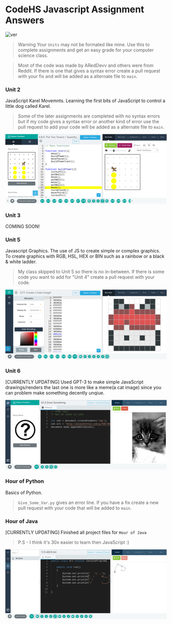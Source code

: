 # CodeHS Javascript Assignment Answers
![ver](https://img.shields.io/badge/version-2.2.1-bright=green?style=flat-square)

> Warning Your `Units` may not be formated like mine. Use this to complete assignments and get an easy grade for your computer science class.

> Most of the code was made by ARedDevv and others were from Reddit. If there is one that gives a syntax error create a pull request with your fix and will be added as a alternate file to `main`.

### Unit 2

JavaScript Karel Movemnts. Learning the first bits of JavaScript to control a little dog called Karel.
> Some of the later assignments are completed with no syntax errors but if my code gives a syntax error or another kind of error use the pull request to add your code will be added as a alternate file to `main`.

![Example U2](https://github.com/ARedDevv/CodeHS-Assignment-Answers/blob/main/images/Screenshot%202023-02-10%209.53.17%20AM.png?raw=true)

### Unit 3

COMING SOON!

### Unit 5

Javascript Graphics. The use of JS to create simple or complex graphics. To create graphics with RGB, HSL, HEX or BIN such as a rainbow or a black & white ladder. 
> My class skipped to Unit 5 so there is no in-between. If there is some code you want to add for "Unit 4" create a pull request with your code.

![Example U5](https://github.com/ARedDevv/CodeHS-Assignment-Answers/blob/main/images/Screenshot%202023-02-10%209.57.14%20AM.png?raw=true)

### Unit 6

[CURRENTLY UPDATING] Used GPT-3 to make simple JavaScript drawings/renders the last one is more like a meme(a cat image) since you can problem make something decently unqiue.

![Example U6](https://github.com/ARedDevv/CodeHS-Assignment-Answers/blob/main/images/Screenshot%202023-02-10%2010.03.26%20AM.png?raw=true)


### Hour of Python

Basics of Python.
> `Give_Some_Var.py` gives an error line. If you have a fix create a new pull request with your code that will be added to `main`.

### Hour of Java

[CURRENTLY UPDATING] Finished all project files for `Hour of Java`
> P.S - I think it's 30x easier to learn then JavaScript :)

![Example of HoJ](https://github.com/ARedDevv/CodeHS-Assignment-Answers/blob/main/images/Screenshot%202023-02-10%2010.09.29%20AM.png?raw=true)
